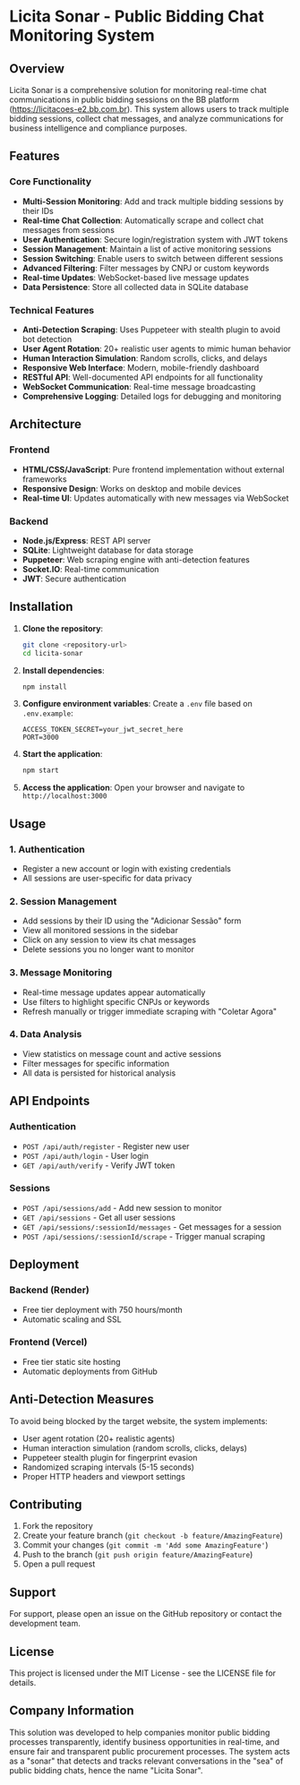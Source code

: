 # Licita Sonar - Public Bidding Chat Monitoring System

## Overview

Licita Sonar is a comprehensive solution for monitoring real-time chat communications in public bidding sessions on the BB platform (https://licitacoes-e2.bb.com.br). This system allows users to track multiple bidding sessions, collect chat messages, and analyze communications for business intelligence and compliance purposes.

## Features

### Core Functionality
- **Multi-Session Monitoring**: Add and track multiple bidding sessions by their IDs
- **Real-time Chat Collection**: Automatically scrape and collect chat messages from sessions
- **User Authentication**: Secure login/registration system with JWT tokens
- **Session Management**: Maintain a list of active monitoring sessions
- **Session Switching**: Enable users to switch between different sessions
- **Advanced Filtering**: Filter messages by CNPJ or custom keywords
- **Real-time Updates**: WebSocket-based live message updates
- **Data Persistence**: Store all collected data in SQLite database

### Technical Features
- **Anti-Detection Scraping**: Uses Puppeteer with stealth plugin to avoid bot detection
- **User Agent Rotation**: 20+ realistic user agents to mimic human behavior
- **Human Interaction Simulation**: Random scrolls, clicks, and delays
- **Responsive Web Interface**: Modern, mobile-friendly dashboard
- **RESTful API**: Well-documented API endpoints for all functionality
- **WebSocket Communication**: Real-time message broadcasting
- **Comprehensive Logging**: Detailed logs for debugging and monitoring

## Architecture

### Frontend
- **HTML/CSS/JavaScript**: Pure frontend implementation without external frameworks
- **Responsive Design**: Works on desktop and mobile devices
- **Real-time UI**: Updates automatically with new messages via WebSocket

### Backend
- **Node.js/Express**: REST API server
- **SQLite**: Lightweight database for data storage
- **Puppeteer**: Web scraping engine with anti-detection features
- **Socket.IO**: Real-time communication
- **JWT**: Secure authentication

## Installation

1. **Clone the repository**:
   ```bash
   git clone <repository-url>
   cd licita-sonar
   ```

2. **Install dependencies**:
   ```bash
   npm install
   ```

3. **Configure environment variables**:
   Create a `.env` file based on `.env.example`:
   ```env
   ACCESS_TOKEN_SECRET=your_jwt_secret_here
   PORT=3000
   ```

4. **Start the application**:
   ```bash
   npm start
   ```

5. **Access the application**:
   Open your browser and navigate to `http://localhost:3000`

## Usage

### 1. Authentication
- Register a new account or login with existing credentials
- All sessions are user-specific for data privacy

### 2. Session Management
- Add sessions by their ID using the "Adicionar Sessão" form
- View all monitored sessions in the sidebar
- Click on any session to view its chat messages
- Delete sessions you no longer want to monitor

### 3. Message Monitoring
- Real-time message updates appear automatically
- Use filters to highlight specific CNPJs or keywords
- Refresh manually or trigger immediate scraping with "Coletar Agora"

### 4. Data Analysis
- View statistics on message count and active sessions
- Filter messages for specific information
- All data is persisted for historical analysis

## API Endpoints

### Authentication
- `POST /api/auth/register` - Register new user
- `POST /api/auth/login` - User login
- `GET /api/auth/verify` - Verify JWT token

### Sessions
- `POST /api/sessions/add` - Add new session to monitor
- `GET /api/sessions` - Get all user sessions
- `GET /api/sessions/:sessionId/messages` - Get messages for a session
- `POST /api/sessions/:sessionId/scrape` - Trigger manual scraping

## Deployment

### Backend (Render)
- Free tier deployment with 750 hours/month
- Automatic scaling and SSL

### Frontend (Vercel)
- Free tier static site hosting
- Automatic deployments from GitHub

## Anti-Detection Measures

To avoid being blocked by the target website, the system implements:
- User agent rotation (20+ realistic agents)
- Human interaction simulation (random scrolls, clicks, delays)
- Puppeteer stealth plugin for fingerprint evasion
- Randomized scraping intervals (5-15 seconds)
- Proper HTTP headers and viewport settings

## Contributing

1. Fork the repository
2. Create your feature branch (`git checkout -b feature/AmazingFeature`)
3. Commit your changes (`git commit -m 'Add some AmazingFeature'`)
4. Push to the branch (`git push origin feature/AmazingFeature`)
5. Open a pull request

## Support

For support, please open an issue on the GitHub repository or contact the development team.

## License

This project is licensed under the MIT License - see the LICENSE file for details.

## Company Information

This solution was developed to help companies monitor public bidding processes transparently, identify business opportunities in real-time, and ensure fair and transparent public procurement processes. The system acts as a "sonar" that detects and tracks relevant conversations in the "sea" of public bidding chats, hence the name "Licita Sonar".